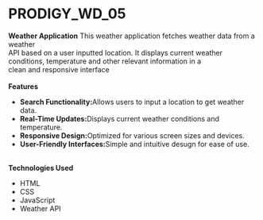# PRODIGY_WD_05
<b>Weather Application</b>
This weather application fetches weather data from a weather<br>
API based on a user inputted location. It displays current weather<br>
conditions, temperature and other relevant information in a<br>
clean and responsive interface<br><br>
<b>Features</b>
<ul>
  <li><b>Search Functionality:</b>Allows users to input a location to get weather data.</li>
  <li><b>Real-Time Updates:</b>Displays current weather conditions and temperature.</li>
  <li><b>Responsive Design:</b>Optimized for various screen sizes and devices.</li>
  <li><b>User-Friendly Interfaces:</b>Simple and intuitive desugn for ease of use.</li>
</ul><br>
<b>Technologies Used</b>
<ul>
  <li>HTML</li>
  <li>CSS</li>
  <li>JavaScript</li>
  <li>Weather API</li>
</ul>
